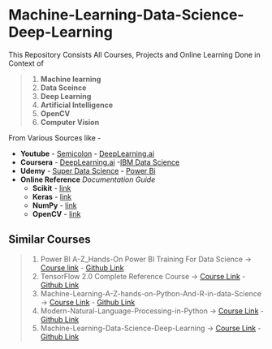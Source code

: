 # Machine-Learning-Data-Science-Deep-Learning

 This Repository Consists All Courses, Projects and Online Learning Done in Context of
 > 1. **Machine learning**
 > 2. **Data Sceince**
 > 3. **Deep Learning**
 > 4. **Artificial Intelligence**
 > 5. **OpenCV** 
 > 6. **Computer Vision**
 
  From Various Sources like -
  * **Youtube** - [Semicolon](https://www.youtube.com/c/thesemicolon) - [DeepLearning.ai](https://www.youtube.com/c/deeplearningai)
  * **Coursera** - [DeepLearning.ai](https://www.youtube.com/c/deeplearningai) -[IBM Data Science](https://www.coursera.org/professional-certificates/ibm-data-science)
  * **Udemy** - [Super Data Science](https://www.udemy.com) - [Power Bi](https://www.udemy.com/share/101WGaBUEecFdWRnQ=/)
  * **Online Reference** *Documentation Guide*
    * **Scikit** - <a target="_blank" href="https://scikit-learn.org/stable/user_guide.html">link</a>
    * **Keras** - <a target="_blank" href="https://keras.io/api/preprocessing/image/">link</a>
    * **NumPy** - <a target="_blank" href="https://numpy.org/doc/stable/user/quickstart.html">link</a>
    * **OpenCV** - <a target="_blank" href="https://opencv-python-tutroals.readthedocs.io/en/latest/py_tutorials/py_gui/py_table_of_contents_gui/py_table_of_contents_gui.html">link</a>


##  **Similar Courses**
 > 1. Power BI A-Z_Hands-On Power BI Training For Data Science -> [Course link](https://www.udemy.com/share/101WGaBUEecFdWRnQ=/) - [Github Link](https://github.com/Ashleshk/Power-BI-A-Z-Hands-On-Power-BI-Training-For-Data-Science-Udemy)
 > 2. TensorFlow 2.0 Complete Reference Course -> [Course Link](https://www.udemy.com/share/101qEyBUEecFdWRnQ=/) - [Github Link](https://github.com/Ashleshk/TensorFlow-2.0-Complete-Reference-Course)
 > 3. Machine-Learning-A-Z-hands-on-Python-And-R-in-data-Science -> [Course Link](https://www.udemy.com/course/machinelearning/) - [Github Link](https://github.com/Ashleshk/Machine-Learning-A-Z-hands-on-Python-And-R-in-data-Science)
 > 4. Modern-Natural-Language-Processing-in-Python -> [Course Link](https://www.udemy.com/course/modern-nlp/learn/) - [Github Link](https://github.com/Ashleshk/Modern-Natural-Language-Processing-in-Python-Udemy)
 > 5. Machine-Learning-Data-Science-Deep-Learning -> [Course Link](https://www.udemy.com/course/data-science-and-machine-learning-with-python-hands-on/learn/) - [Github Link](https://github.com/Ashleshk/Machine-Learning-Data-Science-Deep-Learning)